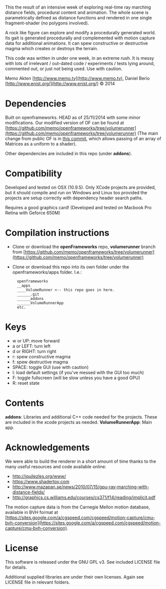 This the result of an intensive week of exploring real-time ray marching distance fields, procedural content and animation.
The whole scene is parametrically defined as distance functions and rendered in one single fragment-shader (no polygons involved).

A rock like figure can explore and modify a procedurally generated world.
Its gait is generated procedurally and complemented with motion capture data for additional animations. It can spew constructive or destructive magma which creates or destroys the terrain.

This code was written in under one week, in an extreme rush. It is messy with lots of irrelevant / out-dated code / experiments / tests lying around, commented out, or just not being used. Use with caution. 

Memo Akten [http://www.memo.tv](http://www.memo.tv), Daniel Berio [http://www.enist.org/](http://www.enist.org/) © 2014



Dependencies 
============
Built on openframeworks. HEAD as of 25/11/2014 with some minor modifications. Our modified version of OF can be found at [https://github.com/memo/openframeworks/tree/volumerunner](https://github.com/memo/openframeworks/tree/volumerunner)
(The main change from public OF is in [this commit](https://github.com/memo/openFrameworks/commit/876f135b0089338d631732ceb8f8de9ca4bae3e8), which allows passing of an array of Matrices as a uniform to a shader).

Other dependencies are included in this repo (under **addons**).


Compatibility
=============
Developed and tested on OSX (10.9.5). Only XCode projects are provided, but it should compile and run on Windows and Linux too provided the projects are setup correctly with dependency header search paths. 

Requires a good graphics card! (Developed and tested on Macbook Pro Retina with Geforce 650M)



Compilation instructions
========================
* Clone or download the **openFrameworks** repo, **volumerunner** branch from
[https://github.com/memo/openframeworks/tree/volumerunner](https://github.com/memo/openframeworks/tree/volumerunner)
* Clone or download this repo into its own folder under the openframeworks/apps folder. I.e.:

		openframeworks
		__apps
		____VolumeRunner <-- this repo goes in here.
		______.git
		______addons
		______VolumeRunnerApp
		etc.
		

Keys
============
* w or UP: move forward
* a or LEFT: turn left
* d or RIGHT: turn right
* r: spew constructive magma
* f: spew destructive magma
* SPACE: toggle GUI (use with caution)
* l: load default settings (if you've messed with the GUI too much)
* F: toggle fullscreen (will be slow unless you have a good GPU)
* R: reset state

		
    
Contents
================

**addons**: Libraries and additional C++ code needed for the projects. These are included in the xcode projects as needed.
**VolumeRunnerApp**: Main app.


Acknowledgements
============

We were able to build the renderer in a short amount of time thanks to the many useful resources and code available online:

* http://iquilezles.org/www/
* https://www.shadertoy.com
* http://www.mazapan.se/news/2010/07/15/gpu-ray-marching-with-distance-fields/
* http://graphics.cs.williams.edu/courses/cs371/f14/reading/implicit.pdf

The motion capture data is from the Carnegie Mellon motion database, available in BVH format at [https://sites.google.com/a/cgspeed.com/cgspeed/motion-capture/cmu-bvh-conversion](https://sites.google.com/a/cgspeed.com/cgspeed/motion-capture/cmu-bvh-conversion).


License
================
This software is released under the GNU GPL v3. See included LICENSE file for details.

Additional supplied libraries are under their own licenses. Again see LICENSE file in relevant folders. 